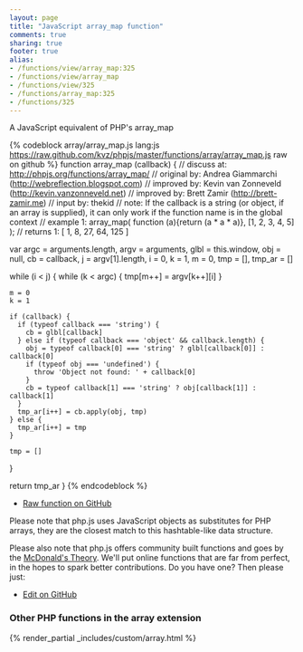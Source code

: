 ```yaml
---
layout: page
title: "JavaScript array_map function"
comments: true
sharing: true
footer: true
alias:
- /functions/view/array_map:325
- /functions/view/array_map
- /functions/view/325
- /functions/array_map:325
- /functions/325
---
```

<!-- Generated by Rakefile:build -->
A JavaScript equivalent of PHP's array_map

{% codeblock array/array_map.js lang:js https://raw.github.com/kvz/phpjs/master/functions/array/array_map.js raw on github %}
function array_map (callback) {
  //  discuss at: http://phpjs.org/functions/array_map/
  // original by: Andrea Giammarchi (http://webreflection.blogspot.com)
  // improved by: Kevin van Zonneveld (http://kevin.vanzonneveld.net)
  // improved by: Brett Zamir (http://brett-zamir.me)
  //    input by: thekid
  //        note: If the callback is a string (or object, if an array is supplied), it can only work if the function name is in the global context
  //   example 1: array_map( function (a){return (a * a * a)}, [1, 2, 3, 4, 5] );
  //   returns 1: [ 1, 8, 27, 64, 125 ]

  var argc = arguments.length,
    argv = arguments,
    glbl = this.window,
    obj = null,
    cb = callback,
    j = argv[1].length,
    i = 0,
    k = 1,
    m = 0,
    tmp = [],
    tmp_ar = []

  while (i < j) {
    while (k < argc) {
      tmp[m++] = argv[k++][i]
    }

    m = 0
    k = 1

    if (callback) {
      if (typeof callback === 'string') {
        cb = glbl[callback]
      } else if (typeof callback === 'object' && callback.length) {
        obj = typeof callback[0] === 'string' ? glbl[callback[0]] : callback[0]
        if (typeof obj === 'undefined') {
          throw 'Object not found: ' + callback[0]
        }
        cb = typeof callback[1] === 'string' ? obj[callback[1]] : callback[1]
      }
      tmp_ar[i++] = cb.apply(obj, tmp)
    } else {
      tmp_ar[i++] = tmp
    }

    tmp = []
  }

  return tmp_ar
}
{% endcodeblock %}

 - [Raw function on GitHub](https://github.com/kvz/phpjs/blob/master/functions/array/array_map.js)

Please note that php.js uses JavaScript objects as substitutes for PHP arrays, they are 
the closest match to this hashtable-like data structure. 

Please also note that php.js offers community built functions and goes by the 
[McDonald's Theory](https://medium.com/what-i-learned-building/9216e1c9da7d). We'll put online 
functions that are far from perfect, in the hopes to spark better contributions. 
Do you have one? Then please just: 

 - [Edit on GitHub](https://github.com/kvz/phpjs/edit/master/functions/array/array_map.js)


### Other PHP functions in the array extension
{% render_partial _includes/custom/array.html %}
